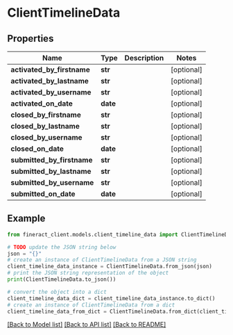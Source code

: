 # ClientTimelineData


## Properties

Name | Type | Description | Notes
------------ | ------------- | ------------- | -------------
**activated_by_firstname** | **str** |  | [optional] 
**activated_by_lastname** | **str** |  | [optional] 
**activated_by_username** | **str** |  | [optional] 
**activated_on_date** | **date** |  | [optional] 
**closed_by_firstname** | **str** |  | [optional] 
**closed_by_lastname** | **str** |  | [optional] 
**closed_by_username** | **str** |  | [optional] 
**closed_on_date** | **date** |  | [optional] 
**submitted_by_firstname** | **str** |  | [optional] 
**submitted_by_lastname** | **str** |  | [optional] 
**submitted_by_username** | **str** |  | [optional] 
**submitted_on_date** | **date** |  | [optional] 

## Example

```python
from fineract_client.models.client_timeline_data import ClientTimelineData

# TODO update the JSON string below
json = "{}"
# create an instance of ClientTimelineData from a JSON string
client_timeline_data_instance = ClientTimelineData.from_json(json)
# print the JSON string representation of the object
print(ClientTimelineData.to_json())

# convert the object into a dict
client_timeline_data_dict = client_timeline_data_instance.to_dict()
# create an instance of ClientTimelineData from a dict
client_timeline_data_from_dict = ClientTimelineData.from_dict(client_timeline_data_dict)
```
[[Back to Model list]](../README.md#documentation-for-models) [[Back to API list]](../README.md#documentation-for-api-endpoints) [[Back to README]](../README.md)


